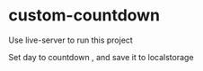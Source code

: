 # custom-countdown

Use live-server to run this project

Set day to countdown , and save it to localstorage

